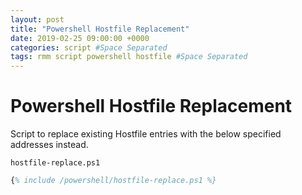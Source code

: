 ```yaml
---
layout: post
title: "Powershell Hostfile Replacement"
date: 2019-02-25 09:00:00 +0000
categories: script #Space Separated
tags: rmm script powershell hostfile #Space Separated
---
```


# Powershell Hostfile Replacement

Script to replace existing Hostfile entries with the below specified addresses instead.

`hostfile-replace.ps1`

```ps
{% include /powershell/hostfile-replace.ps1 %}
```